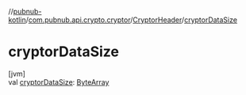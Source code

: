 //[pubnub-kotlin](../../../index.md)/[com.pubnub.api.crypto.cryptor](../index.md)/[CryptorHeader](index.md)/[cryptorDataSize](cryptor-data-size.md)

# cryptorDataSize

[jvm]\
val [cryptorDataSize](cryptor-data-size.md): [ByteArray](https://kotlinlang.org/api/latest/jvm/stdlib/kotlin/-byte-array/index.html)
